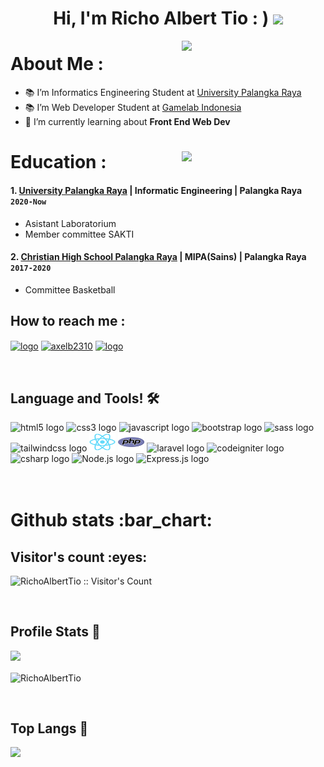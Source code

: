 
<h1 align="center">Hi, I'm Richo Albert Tio : ) <img src="https://media.giphy.com/media/mGcNjsfWAjY5AEZNw6/giphy.gif" width="35"></h1>

<!-- in your header -->
<link rel="stylesheet" href="https://cdn.jsdelivr.net/gh/devicons/devicon@latest/devicon.min.css">


<img align='right' src="https://www.gamelab.id/img/logo-gamelab-187x51.png?v=3.10?v=3.1?v=1.1" width="230">

# About Me :
- 📚 I’m Informatics Engineering Student at <a href="https://www.upr.ac.id/">University Palangka Raya</a>
- 📚 I’m Web Developer Student at <a href="https://www.gamelab.id/">Gamelab Indonesia<a/>
- 🌱 I’m currently learning about <strong>Front End Web Dev</strong>
<img align='right' src="https://www.upr.ac.id/assets/images/logo/0.png" width="230"> 
   
# Education :
#### 1. [University Palangka Raya](https://www.upr.ac.id/) | Informatic Engineering | Palangka Raya `2020-Now`
   - Asistant Laboratorium 
   - Member committee SAKTI

 #### 2. [Christian High School Palangka Raya](https://smakristenpry.sch.id/) | MIPA(Sains) | Palangka Raya `2017-2020`
   - Committee Basketball
<!-- - 🔍 I’m looking to collaborate on <strong>Front-End Web Dev Projects</strong>
- 💬 Ask me about <strong>Pyhton, Pascal, Data Structures in C++,Java, Html, CSS, Sass, JavaScript, Jquery, Bootstrap, php,  Graphic Designing (Figma, Photoshop, canva),</strong> -->
<!-- - ⚡ Fun fact: I can talk 24/7 about Basketball. -->
<!-- <p><em>Informatics Engineering Student at <a href="https://www.upr.ac.id/">University Palangka Raya</a><img src="https://media.giphy.com/media/fYSnHlufseco8Fh93Z/giphy.gif" width="30"> 
</em></p> -->


## How to reach me :

<a href="https://www.linkedin.com/in/richo-albert-tio/" target="blank"><img align="center" src="https://raw.githubusercontent.com/rahuldkjain/github-profile-readme-generator/master/src/images/icons/Social/linked-in-alt.svg" alt="logo" height="30" width="40" /></a>
<a href="https://www.instagram.com/richo_albert_tio/" target="blank"><img align="center" src="https://raw.githubusercontent.com/rahuldkjain/github-profile-readme-generator/master/src/images/icons/Social/instagram.svg" alt="axelb2310" height="30" width="40" /></a>
<a style="background-color:white;" href="[https://www.linkedin.com/in/richo-albert-tio/](https://github.com/RichoAlbertTio/)" target="blank"><img align="center" src="https://cdn.jsdelivr.net/gh/devicons/devicon/icons/github/github-original.svg" alt="logo" height="30" width="40" /></a>

<br>

## Language and Tools! 🛠
<div align="left">
    <img src="https://cdn.jsdelivr.net/gh/devicons/devicon/icons/html5/html5-original.svg" height="30" width="42" alt="html5 logo" />
    <img src="https://cdn.jsdelivr.net/gh/devicons/devicon/icons/css3/css3-original.svg" height="30" width="42" alt="css3 logo" />
    <img src="https://cdn.jsdelivr.net/gh/devicons/devicon/icons/javascript/javascript-original.svg" height="30" width="42" alt="javascript logo" />
    <img src="https://cdn.jsdelivr.net/gh/devicons/devicon/icons/bootstrap/bootstrap-original.svg" height="30" width="42" alt="bootstrap logo" />
    <img src="https://cdn.jsdelivr.net/gh/devicons/devicon/icons/sass/sass-original.svg" height="30" width="42" alt="sass logo" />
    <img src="https://www.vectorlogo.zone/logos/tailwindcss/tailwindcss-icon.svg" height="30" width="42" alt="tailwindcss logo" />
    <img src="https://raw.githubusercontent.com/devicons/devicon/master/icons/react/react-original.svg" height="30" width="42" alt="react logo" />
    <img src="https://raw.githubusercontent.com/devicons/devicon/master/icons/php/php-original.svg" height="30" width="42" alt="php logo" />
    <img src="https://cdn.jsdelivr.net/gh/devicons/devicon/icons/laravel/laravel-original.svg" height="30" width="42" alt="laravel logo" />
    <img src="https://cdn.jsdelivr.net/gh/devicons/devicon/icons/codeigniter/codeigniter-plain.svg" height="30" width="42" alt="codeigniter logo" />
    <img src="https://cdn.jsdelivr.net/gh/devicons/devicon/icons/csharp/csharp-original.svg" height="30" width="42" alt="csharp logo" />
    <img src="https://cdn.jsdelivr.net/gh/devicons/devicon/icons/nodejs/nodejs-original.svg" height="30" width="42" alt="Node.js logo" />
    <img src="https://cdn.jsdelivr.net/gh/devicons/devicon/icons/express/express-original.svg" height="30" width="42" alt="Express.js logo" />
</div>


<br>

<br>

<h1>Github stats :bar_chart:</h1>

<h2>Visitor's count :eyes:</h2>
<p><img src="https://profile-counter.glitch.me/{RichoAlbertTio}/count.svg" alt="RichoAlbertTio :: Visitor's Count" /></p>

<br>

## Profile Stats 🎹                           


<img height="180em" src="https://github-readme-stats-eight-theta.vercel.app/api?username=RichoAlbertTio&show_icons=true&theme=radical&include_all_commits=true&count_private=true"/>
<br>
<p><img  height="180em" align="center" src="https://github-readme-streak-stats.herokuapp.com/?user=RichoAlbertTio&&theme=radical" alt="RichoAlbertTio" /></p>
<br>

## Top Langs 👅
<img height="180em" src="https://github-readme-stats-eight-theta.vercel.app/api/top-langs/?username=RichoAlbertTio&layout=compact&langs_count=8&theme=radical"/>
<br> 
 
